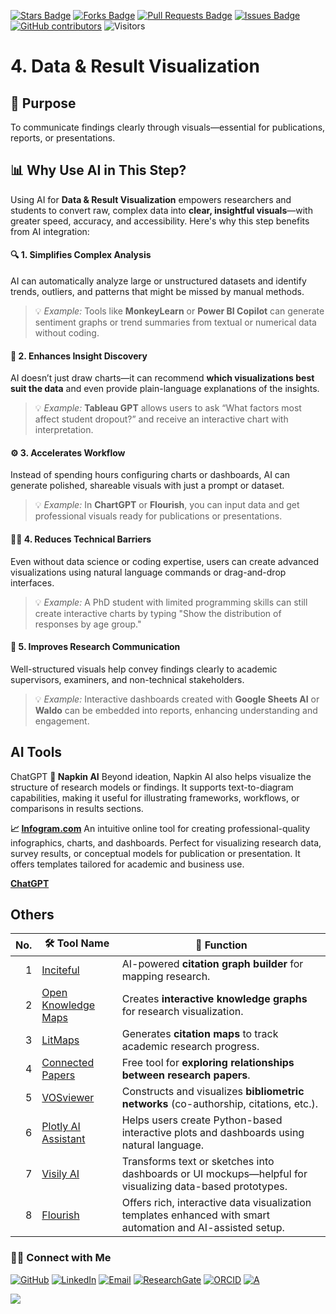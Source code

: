 <a href="https://github.com/drshahizan/short-course/stargazers"><img src="https://img.shields.io/github/stars/drshahizan/short-course" alt="Stars Badge"/></a>
<a href="https://github.com/drshahizan/short-course/network/members"><img src="https://img.shields.io/github/forks/drshahizan/short-course" alt="Forks Badge"/></a>
<a href="https://github.com/drshahizan/short-course/pulls"><img src="https://img.shields.io/github/issues-pr/drshahizan/short-course" alt="Pull Requests Badge"/></a>
<a href="https://github.com/drshahizan/short-course"><img src="https://img.shields.io/github/issues/drshahizan/short-course" alt="Issues Badge"/></a>
<a href="https://github.com/drshahizan/short-course/graphs/contributors"><img alt="GitHub contributors" src="https://img.shields.io/github/contributors/drshahizan/short-course?color=2b9348"></a>
![Visitors](https://api.visitorbadge.io/api/visitors?path=https%3A%2F%2Fgithub.com%2Fdrshahizan%2Fshort-course&labelColor=%23d9e3f0&countColor=%23697689&style=flat)

# 4. Data & Result Visualization

## 🔸 Purpose
To communicate findings clearly through visuals—essential for publications, reports, or presentations.

## 📊 Why Use AI in This Step?
Using AI for **Data & Result Visualization** empowers researchers and students to convert raw, complex data into **clear, insightful visuals**—with greater speed, accuracy, and accessibility. Here's why this step benefits from AI integration:

#### 🔍 1. **Simplifies Complex Analysis**
AI can automatically analyze large or unstructured datasets and identify trends, outliers, and patterns that might be missed by manual methods.
> 💡 *Example:* Tools like **MonkeyLearn** or **Power BI Copilot** can generate sentiment graphs or trend summaries from textual or numerical data without coding.

#### 🧠 2. **Enhances Insight Discovery**
AI doesn’t just draw charts—it can recommend **which visualizations best suit the data** and even provide plain-language explanations of the insights.
> 💡 *Example:* **Tableau GPT** allows users to ask “What factors most affect student dropout?” and receive an interactive chart with interpretation.

#### ⚙️ 3. **Accelerates Workflow**
Instead of spending hours configuring charts or dashboards, AI can generate polished, shareable visuals with just a prompt or dataset.
> 💡 *Example:* In **ChartGPT** or **Flourish**, you can input data and get professional visuals ready for publications or presentations.

#### 🧑‍💻 4. **Reduces Technical Barriers**
Even without data science or coding expertise, users can create advanced visualizations using natural language commands or drag-and-drop interfaces.
> 💡 *Example:* A PhD student with limited programming skills can still create interactive charts by typing "Show the distribution of responses by age group."

#### 🎯 5. **Improves Research Communication**
Well-structured visuals help convey findings clearly to academic supervisors, examiners, and non-technical stakeholders.
> 💡 *Example:* Interactive dashboards created with **Google Sheets AI** or **Waldo** can be embedded into reports, enhancing understanding and engagement.


## AI Tools

ChatGPT
**🎨 Napkin AI**
Beyond ideation, Napkin AI also helps visualize the structure of research models or findings. It supports text-to-diagram capabilities, making it useful for illustrating frameworks, workflows, or comparisons in results sections.

**📈 [Infogram.com](./ai/infogram.md)**
An intuitive online tool for creating professional-quality infographics, charts, and dashboards. Perfect for visualizing research data, survey results, or conceptual models for publication or presentation. It offers templates tailored for academic and business use.

[**ChatGPT**](https://chatgpt.com/)

## Others
| No. | 🛠 **Tool Name**                                                                                 | 📖 **Function**                                                                                          |
| --: | ------------------------------------------------------------------------------------------------ | -------------------------------------------------------------------------------------------------------- |
| 1 | [Inciteful](https://inciteful.xyz/) | AI-powered **citation graph builder** for mapping research. | 
| 2 | [Open Knowledge Maps](https://openknowledgemaps.org/) | Creates **interactive knowledge graphs** for research visualization. | 
| 3 | [LitMaps](https://www.litmaps.com/) | Generates **citation maps** to track academic research progress. | 
| 4 | [Connected Papers](https://www.connectedpapers.com/) | Free tool for **exploring relationships between research papers**. | 
| 5 | [VOSviewer](https://www.vosviewer.com/) | Constructs and visualizes **bibliometric networks** (co-authorship, citations, etc.). | 
| 6 | [Plotly AI Assistant](https://plotly.com/) | Helps users create Python-based interactive plots and dashboards using natural language. |
| 7 | [Visily AI](https://www.visily.ai/) | Transforms text or sketches into dashboards or UI mockups—helpful for visualizing data-based prototypes. |
| 8 | [Flourish](https://flourish.studio/) | Offers rich, interactive data visualization templates enhanced with smart automation and AI-assisted setup. |

### 🙌🏻 Connect with Me
<p align="left">
    <a href="https://github.com/drshahizan" target="_blank"><img alt="GitHub" src="https://img.shields.io/badge/-@drshahizan-181717?style=flat-square&logo=GitHub&logoColor=white"></a>
    <a href="https://www.linkedin.com/in/drshahizan" target="_blank"><img alt="LinkedIn" src="https://img.shields.io/badge/-drshahizan-blue?style=flat-square&logo=Linkedin&logoColor=white&link=https://www.linkedin.com/in/drshahizan/"></a>
    <a href="mailto:shahizan@utm.my" target="_blank"><img alt="Email" src="https://img.shields.io/badge/-shahizan@utm.my-c14438?style=flat-square&logo=Gmail&logoColor=white&link=mailto:shahizan@utm.my.com"></a>
    <a href="https://www.researchgate.net/profile/Mohd-Othman-28" target="_blank"><img alt="ResearchGate" src="https://img.shields.io/badge/-ResearchGate-00CCBB?style=flat-square&logo=ResearchGate&logoColor=white"></a>
    <a href="https://orcid.org/0000-0003-4261-1873" target="_blank"><img alt="ORCID" src="https://img.shields.io/badge/-ORCID-A6CE39?style=flat-square&logo=ORCID&logoColor=white"></a> 
 <a href="https://visitorbadge.io/status?path=https%3A%2F%2Fgithub.com%2Fdrshahizan" target="_blank"><img alt="A" src="https://api.visitorbadge.io/api/visitors?path=https%3A%2F%2Fgithub.com%2Fdrshahizan&labelColor=%23697689&countColor=%23555555&style=plastic"></a>
 
![](https://hit.yhype.me/github/profile?user_id=81284918)
</p>
